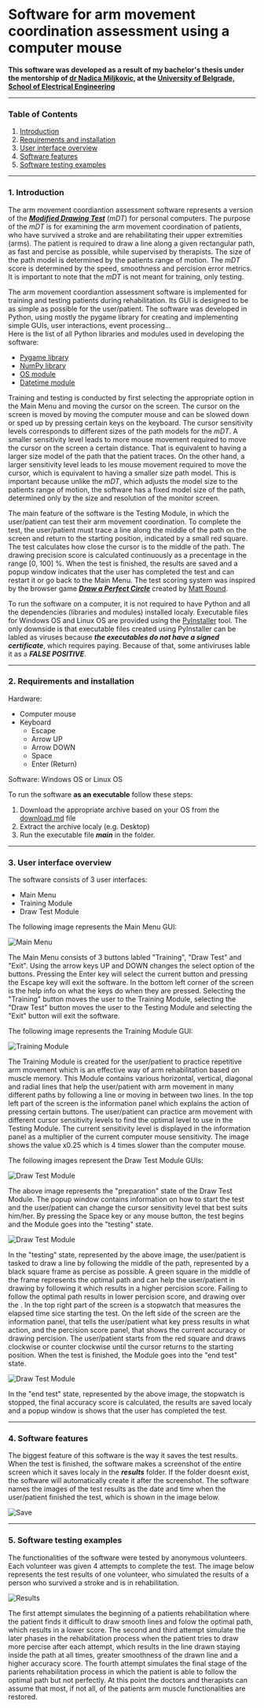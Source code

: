 # Software for arm movement coordination assessment using a computer mouse
**This software was developed as a result of my bachelor's thesis under the mentorship of [dr Nadica Miljkovic](https://automatika.etf.bg.ac.rs/en/department-personnel/98-english/content/faculty/615-phd-nadica-miljkovi%C4%87), at the [University of Belgrade, School of Electrical Engineering](https://www.etf.bg.ac.rs/en)**
***
### Table of Contents
1. [Introduction](https://github.com/vladajankovic/Software-for-arm-movement-coordination-assessment-using-a-computer-mouse/blob/master/README.md#1-introduction)
2. [Requirements and installation](https://github.com/vladajankovic/Software-for-arm-movement-coordination-assessment-using-a-computer-mouse/blob/master/README.md#2-requirements-and-installation)
3. [User interface overview](https://github.com/vladajankovic/Software-for-arm-movement-coordination-assessment-using-a-computer-mouse/blob/master/README.md#3-user-interface-overview)
4. [Software features](https://github.com/vladajankovic/Software-for-arm-movement-coordination-assessment-using-a-computer-mouse/blob/master/README.md#4-software-features)
5. [Software testing examples](https://github.com/vladajankovic/Software-for-arm-movement-coordination-assessment-using-a-computer-mouse/blob/master/README.md#5-software-testing-examples)
***
### 1. Introduction
The arm movement coordiantion assessment software represents a version of the [***Modified Drawing Test***](https://www.researchgate.net/publication/270468778_The_modified_drawing_test_for_assessment_of_arm_movement_quality) (*mDT*) for personal computers. The purpose of the *mDT* is for examining the arm movement coordination of patients, who have survived a stroke and are rehabilitating their upper extremities (arms). The patient is required to draw a line along a given rectangular path, as fast and percise as possible, while supervised by therapists. The size of the path model is determined by the patients range of motion. The *mDT* score is determined by the speed, smoothness and percision error metrics. It is important to note that the *mDT* is not meant for training, only testing.  
 
The arm movement coordiantion assessment software is implemented for training and testing patients during rehabilitation. Its GUI is designed to be as simple as possible for the user/patient. The software was developed in Python, using mostly the pygame library for creating and implementing simple GUIs, user interactions, event processing...  
Here is the list of all Python libraries and modules used in developing the software:
+ [Pygame library](https://www.pygame.org/news)
+ [NumPy library](https://numpy.org/)
+ [OS module](https://docs.python.org/3/library/os.html)
+ [Datetime module](https://docs.python.org/3/library/datetime.html)

Training and testing is conducted by first selecting the appropriate option in the Main Menu and moving the cursor on the screen. The cursor on the screen is moved by moving the computer mouse and can be slowed down or sped up by pressing certain keys on the keyboard. The cursor sensitivity levels corresponds to different sizes of the path models for the *mDT*. A smaller sensitivity level leads to more mouse movement required to move the cursor on the screen a certain distance. That is equivalent to having a larger size model of the path that the patient traces. On the other hand, a larger sensitivity level leads to les mouse movement required to move the cursor, which is equivalent to having a smaller size path model. This is important because unlike the *mDT*, which adjusts the model size to the patients range of motion, the software has a fixed model size of the path, determined only by the size and resolution of the monitor screen.

The main feature of the software is the Testing Module, in which the user/patient can test their arm movement coordination. To complete the test, the user/patient must trace a line along the middle of the path on the screen and return to the starting position, indicated by a small red square. The test calculates how close the cursor is to the middle of the path. The drawing precision score is calculated continuously as a precentage in the range [0, 100] %. When the test is finished, the results are saved and a popup window indicates that the user has completed the test and can restart it or go back to the Main Menu. The test scoring system was inspired by the browser game [***Draw a Perfect Circle***](https://neal.fun/perfect-circle/) created by [Matt Round](https://mattround.com/).
  
To run the software on a computer, it is not required to have Python and all the dependencies (libraries and modules) installed localy. Executable files for Windows OS and Linux OS are provided using the [PyInstaller](https://pyinstaller.org/en/stable/) tool. The only downside is that executable files created using PyInstaller can be labled as viruses because ***the executables do not have a signed certificate***, which requires paying. Because of that, some antiviruses lable it as a ***FALSE POSITIVE***.

***
### 2. Requirements and installation
Hardware:
+ Computer mouse
+ Keyboard
  + Escape
  + Arrow UP
  + Arrow DOWN
  + Space
  + Enter (Return)
  
Software: Windows OS or Linux OS
  
To run the software **as an executable** follow these steps:
1. Download the appropriate archive based on your OS from the [download.md](https://github.com/vladajankovic/Software-for-arm-movement-coordination-assessment-using-a-computer-mouse/blob/master/download.md) file
2. Extract the archive localy (e.g. Desktop)
3. Run the executable file ***main*** in the folder.

***
### 3. User interface overview
The software consists of 3 user interfaces:
+ Main Menu
+ Training Module
+ Draw Test Module
  
The following image represents the Main Menu GUI:
  
![Main Menu](https://github.com/vladajankovic/Software-for-arm-movement-coordination-assessment-using-a-computer-mouse/blob/master/GUI%20images/1.png)
  
The Main Menu consists of 3 buttons labled "Training", "Draw Test" and "Exit". Using the arrow keys UP and DOWN changes the select option of the buttons. Pressing the Enter key will select the current button and pressing the Escape key will exit the software. In the bottom left corner of the screen is the help info on what the keys do when they are pressed. Selecting the "Training" button moves the user to the Training Module, selecting the "Draw Test" button moves the user to the Testing Module and selecting the "Exit" button will exit the software.

The following image represents the Training Module GUI:

![Training Module](https://github.com/vladajankovic/Software-for-arm-movement-coordination-assessment-using-a-computer-mouse/blob/master/GUI%20images/2.png)

The Training Module is created for the user/patient to practice repetitive arm movement which is an effective way of arm rehabilitation based on muscle memory. This Module contains various horizontal, vertical, diagonal and radial lines that help the user/patient with arm movement in many different paths by following a line or moving in between two lines. In the top left part of the screen is the information panel which explains the action of pressing certain buttons. The user/patient can practice arm movement with different cursor sensitivity levels to find the optimal level to use in the Testing Module. The current sensitivity level is displayed in the information panel as a multiplier of the current computer mouse sensitivity. The image shows the value x0.25 which is 4 times slower than the computer mouse.

The following images represent the Draw Test Module GUIs:

![Draw Test Module](https://github.com/vladajankovic/Software-for-arm-movement-coordination-assessment-using-a-computer-mouse/blob/master/GUI%20images/3.png)

The above image represents the "preparation" state of the Draw Test Module. The popup window contains information on how to start the test and the user/patient can change the cursor sensitivity level that best suits him/her. By pressing the Space key or any mouse button, the test begins and the Module goes into the "testing" state.

![Draw Test Module](https://github.com/vladajankovic/Software-for-arm-movement-coordination-assessment-using-a-computer-mouse/blob/master/GUI%20images/4.png)

In the "testing" state, represented by the above image, the user/patient is tasked to draw a line by following the middle of the path, represented by a black square frame as percise as possible. A green square in the middle of the frame represents the optimal path and can help the user/patient in drawing by following it which results in a higher percision score. Failing to follow the optimal path results in lower percision score, and drawing over the . In the top right part of the screen is a stopwatch that measures the elapsed time sice starting the test. On the left side of the screen are the information panel, that tells the user/patient what key press results in what action, and the percision score panel, that shows the current accuracy or drawing percision. The user/patient starts from the red square and draws clockwise or counter clockwise until the cursor returns to the starting position. When the test is finished, the Module goes into the "end test" state.
  
![Draw Test Module](https://github.com/vladajankovic/Software-for-arm-movement-coordination-assessment-using-a-computer-mouse/blob/master/GUI%20images/5.png)

In the "end test" state, represented by the above image, the stopwatch is stopped, the final accuracy score is calculated, the results are saved localy and a popup window is shows that the user has completed the test.
***
### 4. Software features
The biggest feature of this software is the way it saves the test results. When the test is finished, the software makes a screenshot of the entire screen which it saves localy in the ***results*** folder. If the folder doesnt exist, the software will automatically create it after the screenshot. The software names the images of the test results as the date and time when the user/patient finished the test, which is shown in the image below.

![Save](https://github.com/vladajankovic/Software-for-arm-movement-coordination-assessment-using-a-computer-mouse/blob/master/GUI%20images/6.PNG)
***
### 5. Software testing examples
The functionalities of the software were tested by anonymous volunteers. Each volunteer was given 4 attempts to complete the test. The image below represents the test results of one volunteer, who simulated the results of a person who survived a stroke and is in rehabilitation.

![Results](https://github.com/vladajankovic/Software-for-arm-movement-coordination-assessment-using-a-computer-mouse/blob/master/GUI%20images/7.png)

The first attempt simulates the beginning of a patients rehabilitation where the patient finds it difficult to draw smooth lines and folow the optimal path, which results in a lower score. The second and third attempt simulate the later phases in the rehabilitation process when the patient tries to draw more percise after each attempt, which results in the line drawn staying inside the path at all times, greater smoothness of the drawn line and a higher accuracy score. The fourth attempt simulates the final stage of the parients rehabilitation process in which the patient is able to follow the optimal path but not perfectly. At this point the doctors and therapists can assume that most, if not all, of the patients arm muscle functionalities are restored.
